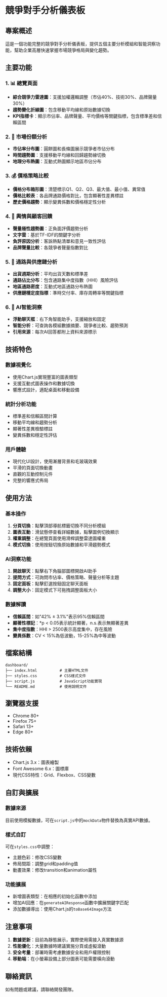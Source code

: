 # 競爭對手分析儀表板

## 專案概述

這是一個功能完整的競爭對手分析儀表板，提供五個主要分析模組和智能洞察功能，幫助企業高層快速掌握市場競爭格局與變化趨勢。

## 主要功能

### 1. 📊 總覽頁面
- **綜合競爭力雷達圖**：支援加權邏輯調整（市佔40%、技術30%、品牌聲量30%）
- **趨勢變化折線圖**：包含移動平均線和原始數據切換
- **KPI指標卡**：顯示市佔率、品牌聲量、平均價格等關鍵指標，包含標準差和信賴區間

### 2. 🧭 市場份額分析
- **市佔率分布圖**：圓餅圖和長條圖展示競爭者市佔分布
- **時間趨勢圖**：支援移動平均線和回歸趨勢線切換
- **地理分布熱圖**：互動式熱圖顯示地區市佔分布

### 3. 💰 價格策略比較
- **價格分布箱形圖**：清楚標示Q1、Q2、Q3、最大值、最小值、異常值
- **價格比較表**：各品牌通路價格對比，包含顯著性差異標註
- **歷史價格趨勢**：顯示變異係數和價格穩定性分析

### 4. 📣 輿情與顧客回饋
- **聲量極性趨勢圖**：正負面評價趨勢分析
- **文字雲**：基於TF-IDF的關鍵字分析
- **負評原因分析**：客訴熱點清單和意見一致性評估
- **品牌聲量比較**：各競爭者聲量指數對比

### 5. 🛒 通路與供應鏈分析
- **出貨週期分析**：平均出貨天數和標準差
- **通路佔比分布**：包含通路集中度指數（HHI）風險評估
- **地區通路密度**：互動式地區通路分布熱圖
- **供應鏈穩定度指標**：準時交付率、庫存周轉率等關鍵指標

### 6. 🧠 AI智能洞察
- **浮動聊天框**：右下角智能助手，支援縮放和固定
- **智能分析**：可查詢各模組數據摘要、競爭者比較、趨勢預測
- **引用來源**：每次AI回答都附上資料來源標示

## 技術特色

### 數據視覺化
- 使用Chart.js實現豐富的圖表類型
- 支援互動式圖表操作和數據切換
- 響應式設計，適配桌面和移動設備

### 統計分析功能
- 標準差和信賴區間計算
- 移動平均線和趨勢分析
- 顯著性差異檢驗標註
- 變異係數和穩定性評估

### 用戶體驗
- 現代化UI設計，使用漸層背景和毛玻璃效果
- 平滑的頁面切換動畫
- 直觀的互動控制元件
- 完整的響應式佈局

## 使用方法

### 基本操作
1. **分頁切換**：點擊頂部導航標籤切換不同分析模組
2. **圖表互動**：滑鼠懸停查看詳細數據，點擊圖例切換顯示
3. **權重調整**：在總覽頁面使用滑桿調整雷達圖權重
4. **模式切換**：使用按鈕切換原始數據和平滑趨勢模式

### AI洞察功能
1. **開啟聊天**：點擊右下角腦部圖標開啟AI助手
2. **提問方式**：可詢問市佔率、價格策略、聲量分析等主題
3. **固定面板**：點擊釘選按鈕固定聊天面板
4. **調整大小**：固定模式下可拖拽調整面板大小

### 數據解讀
- **信賴區間**：如"42% ± 3.1%"表示95%信賴區間
- **顯著性標記**：*p < 0.05表示統計顯著，n.s.表示無顯著差異
- **集中度指數**：HHI > 2500表示高度集中，存在風險
- **變異係數**：CV < 15%為低波動，15-25%為中等波動

## 檔案結構

```
dashboard/
├── index.html          # 主要HTML文件
├── styles.css          # CSS樣式文件
├── script.js           # JavaScript功能實現
└── README.md           # 使用說明文件
```

## 瀏覽器支援

- Chrome 80+
- Firefox 75+
- Safari 13+
- Edge 80+

## 技術依賴

- Chart.js 3.x：圖表繪製
- Font Awesome 6.x：圖標庫
- 現代CSS特性：Grid、Flexbox、CSS變數

## 自訂與擴展

### 數據來源
目前使用模擬數據，可在`script.js`中的`mockData`物件替換為真實API數據。

### 樣式自訂
可在`styles.css`中調整：
- 主題色彩：修改CSS變數
- 佈局間距：調整grid和padding值
- 動畫效果：修改transition和animation屬性

### 功能擴展
- 新增圖表類型：在相應的初始化函數中添加
- 增加AI回應：在`generateAIResponse`函數中擴展關鍵字匹配
- 添加數據導出：使用Chart.js的`toBase64Image`方法

## 注意事項

1. **數據更新**：目前為靜態展示，實際使用需接入真實數據源
2. **性能優化**：大量數據時建議實施分頁或虛擬滾動
3. **安全考量**：部署時需考慮數據安全和用戶權限控制
4. **移動端**：在小螢幕設備上部分圖表可能需要橫向滾動

## 聯絡資訊

如有問題或建議，請聯絡開發團隊。

